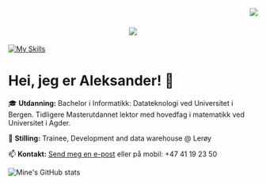 <img align="right" src="https://visitor-badge.laobi.icu/badge?page_id=Aleksander-L-Fedoy.Aleksander-L-Fedoy" />

<h1 align="center">
    <img src="https://readme-typing-svg.herokuapp.com/?font=Righteous&size=35&center=true&vCenter=true&width=500&height=70&duration=4000&lines=Heisann!+👋;+Jeg+er+Aleksander!+👨‍💻;Trainee,+Development+and+data+warehouse+@+Lerøy" />
</h1>

[![My Skills](https://skillicons.dev/icons?i=python,java,js,html,css,haskell,vscode,linux,mysql,git,r)](https://skillicons.dev)


# Hei, jeg er Aleksander! 👋

🎓 **Utdanning:** Bachelor i Informatikk: Datateknologi ved Universitet i Bergen. Tidligere Masterutdannet lektor med hovedfag i matematikk ved Universitet i Agder.

👔 **Stilling:** Trainee, Development and data warehouse @ Lerøy

📫 **Kontakt:** [Send meg en e-post](mailto:aleksander.fedoy@gmail.com) eller på mobil: +47 41 19 23 50

![Mine's GitHub stats](https://github-readme-stats.vercel.app/api?username=AleksanderFedoy&show_icons=true&theme=radical)
